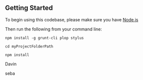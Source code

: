## Getting Started

To begin using this codebase, please make sure you have [Node.js](http://nodejs.org/)

Then run the following from your command line:

`npm install -g grunt-cli plop stylus`

`cd myProjectFolderPath`

`npm install`


Davin

seba
